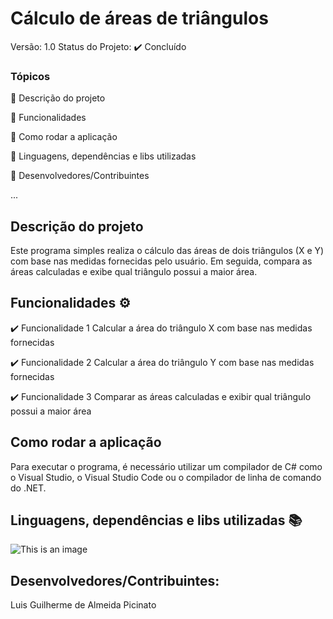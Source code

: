 # Cálculo de áreas de triângulos
Versão: 1.0
Status do Projeto: ✔️ Concluído

### Tópicos
🔹 Descrição do projeto

🔹 Funcionalidades

🔹 Como rodar a aplicação

🔹 Linguagens, dependências e libs utilizadas

🔹 Desenvolvedores/Contribuintes

...

## Descrição do projeto
Este programa simples realiza o cálculo das áreas de dois triângulos (X e Y) com base nas medidas fornecidas pelo usuário. Em seguida, compara as áreas calculadas e exibe qual triângulo possui a maior área.

## Funcionalidades ⚙️
✔️ Funcionalidade 1
  Calcular a área do triângulo X com base nas medidas fornecidas

✔️ Funcionalidade 2
  Calcular a área do triângulo Y com base nas medidas fornecidas

✔️ Funcionalidade 3
  Comparar as áreas calculadas e exibir qual triângulo possui a maior área

## Como rodar a aplicação
Para executar o programa, é necessário utilizar um compilador de C# como o Visual Studio, o Visual Studio Code ou o compilador de linha de comando do .NET.

## Linguagens, dependências e libs utilizadas 📚

![This is an image](https://img.shields.io/badge/C%23-239120?style=for-the-badge&logo=c-sharp&logoColor=white)

## Desenvolvedores/Contribuintes:
Luis Guilherme de Almeida Picinato
